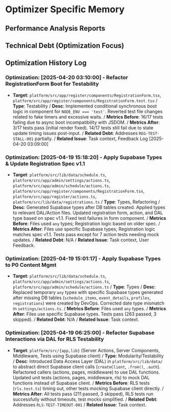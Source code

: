 # Optimizer Specific Memory
<!-- Entries below should be added reverse chronologically (newest first) -->

## Performance Analysis Reports
<!-- Append report summaries using the format below -->
<!-- ### Report: [YYYY-MM-DD HH:MM:SS] - [Tool Used] ... -->

## Technical Debt (Optimization Focus)
<!-- Append tech debt details using the format below -->
<!-- ### Tech Debt Item: [Ref/ID] - [Status: Targeted|Resolved] - [YYYY-MM-DD HH:MM:SS] ... -->

## Optimization History Log
<!-- Append optimization details using the format below -->
### Optimization: [2025-04-20 03:10:00] - Refactor RegistrationForm Boot for Testability
- **Target**: `platform/src/app/register/components/RegistrationForm.tsx`, `platform/src/app/register/components/RegistrationForm.test.tsx` / **Type**: Testability / **Desc**: Implemented conditional synchronous boot logic in component for `NODE_ENV === 'test'`. Reverted test file changes related to fake timers and excessive waits. / **Metrics Before**: 16/17 tests failing due to async boot incompatibility with JSDOM. / **Metrics After**: 3/17 tests pass (initial render fixed). 14/17 tests still fail due to state update timing issues post-input. / **Related Debt**: Addresses `REG-TEST-STALL-001` partially. / **Related Issue**: Task context, Feedback Log [2025-04-20 03:09:00]


### Optimization: [2025-04-19 15:18:20] - Apply Supabase Types & Update Registration Spec v1.1
- **Target**: `platform/src/lib/data/schedule.ts`, `platform/src/app/admin/settings/actions.ts`, `platform/src/app/admin/schedule/actions.ts`, `platform/src/app/register/components/RegistrationForm.tsx`, `platform/src/app/register/actions.ts`, `platform/src/lib/data/registrations.ts` / **Type**: Types, Refactoring / **Desc**: Generated Supabase types after DB tables created. Applied types to relevant DAL/Action files. Updated registration form, action, and DAL type based on spec v1.1. Fixed test failures in form component. / **Metrics Before**: Files used `any` types; Registration logic based on older spec. / **Metrics After**: Files use specific Supabase types; Registration logic matches spec v1.1. Tests pass except for 7 action tests needing mock updates. / **Related Debt**: N/A / **Related Issue**: Task context, User Feedback.


### Optimization: [2025-04-19 15:01:17] - Apply Supabase Types to P0 Content Mgmt
- **Target**: `platform/src/lib/data/schedule.ts`, `platform/src/app/admin/settings/actions.ts`, `platform/src/app/admin/schedule/actions.ts` / **Type**: Types / **Desc**: Replaced temporary `any` types with specific Supabase types generated after missing DB tables (`schedule_items`, `event_details`, `profiles`, `registrations`) were created by DevOps. Corrected date type mismatch in `settings/actions.ts`. / **Metrics Before**: Files used `any` types. / **Metrics After**: Files use specific Supabase types. Tests pass (263 passed, 3 skipped). / **Related Debt**: N/A / **Related Issue**: Task context.


### Optimization: [2025-04-19 06:25:00] - Refactor Supabase Interactions via DAL for RLS Testability
- **Target**: `platform/src/{app,lib}` (Server Actions, Server Components, Middleware, Tests using Supabase client) / **Type**: Modularity/Testability / **Desc**: Introduced Data Access Layer (DAL) in `platform/src/lib/data/` to abstract direct Supabase client calls (`createClient`, `.from()`, `.auth`). Refactored callers (actions, pages, middleware) to use DAL functions. Updated unit tests (actions, pages, middleware, rls) to mock DAL functions instead of Supabase client. / **Metrics Before**: RLS tests (`rls.test.ts`) timing out, other tests mocking Supabase client directly. / **Metrics After**: All tests pass (211 passed, 3 skipped), RLS tests run successfully without timeouts, test mocks simplified. / **Related Debt**: Addresses `RLS-TEST-TIMEOUT-001` / **Related Issue**: Task context.